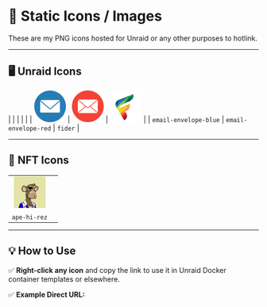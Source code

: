 # 📂 Static Icons / Images

These are my PNG icons hosted for Unraid or any other purposes to hotlink.

---

## 🖥️ Unraid Icons

| | | | |
| <a href="https://raw.githubusercontent.com/jnew00/static-icons/main/email-envelope-blue-64px.png"><img src="https://raw.githubusercontent.com/jnew00/static-icons/main/email-envelope-blue-64px.png" width="64"></a> | <a href="https://raw.githubusercontent.com/jnew00/static-icons/main/email-envelope-red-64px.png"><img src="https://raw.githubusercontent.com/jnew00/static-icons/main/email-envelope-red-64px.png" width="64"></a> | <a href="https://raw.githubusercontent.com/jnew00/static-icons/main/fider.png"><img src="https://raw.githubusercontent.com/jnew00/static-icons/main/fider.png" width="64"></a> |
| `email-envelope-blue` | `email-envelope-red` | `fider` |

---

## 🦍 NFT Icons

| | |
|:-:|:-:|
| <a href="https://raw.githubusercontent.com/jnew00/static-icons/main/ape-hi-rez.png"><img src="https://raw.githubusercontent.com/jnew00/static-icons/main/ape-hi-rez.png" width="64"></a> |
| `ape-hi-rez` |

---

## 💡 How to Use

✅ **Right-click any icon** and copy the link to use it in Unraid Docker container templates or elsewhere.

✅ **Example Direct URL:**
